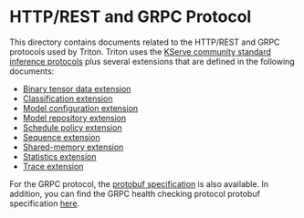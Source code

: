 <!--
# Copyright 2020-2023, NVIDIA CORPORATION & AFFILIATES. All rights reserved.
#
# Redistribution and use in source and binary forms, with or without
# modification, are permitted provided that the following conditions
# are met:
#  * Redistributions of source code must retain the above copyright
#    notice, this list of conditions and the following disclaimer.
#  * Redistributions in binary form must reproduce the above copyright
#    notice, this list of conditions and the following disclaimer in the
#    documentation and/or other materials provided with the distribution.
#  * Neither the name of NVIDIA CORPORATION nor the names of its
#    contributors may be used to endorse or promote products derived
#    from this software without specific prior written permission.
#
# THIS SOFTWARE IS PROVIDED BY THE COPYRIGHT HOLDERS ``AS IS'' AND ANY
# EXPRESS OR IMPLIED WARRANTIES, INCLUDING, BUT NOT LIMITED TO, THE
# IMPLIED WARRANTIES OF MERCHANTABILITY AND FITNESS FOR A PARTICULAR
# PURPOSE ARE DISCLAIMED.  IN NO EVENT SHALL THE COPYRIGHT OWNER OR
# CONTRIBUTORS BE LIABLE FOR ANY DIRECT, INDIRECT, INCIDENTAL, SPECIAL,
# EXEMPLARY, OR CONSEQUENTIAL DAMAGES (INCLUDING, BUT NOT LIMITED TO,
# PROCUREMENT OF SUBSTITUTE GOODS OR SERVICES; LOSS OF USE, DATA, OR
# PROFITS; OR BUSINESS INTERRUPTION) HOWEVER CAUSED AND ON ANY THEORY
# OF LIABILITY, WHETHER IN CONTRACT, STRICT LIABILITY, OR TORT
# (INCLUDING NEGLIGENCE OR OTHERWISE) ARISING IN ANY WAY OUT OF THE USE
# OF THIS SOFTWARE, EVEN IF ADVISED OF THE POSSIBILITY OF SUCH DAMAGE.
-->

# HTTP/REST and GRPC Protocol

This directory contains documents related to the HTTP/REST and GRPC
protocols used by Triton. Triton uses the [KServe community standard
inference
protocols](https://github.com/kserve/kserve/tree/master/docs/predict-api/v2)
plus several extensions that are defined in the following documents:

- [Binary tensor data extension](./extension_binary_data.md)
- [Classification extension](./extension_classification.md)
- [Model configuration extension](./extension_model_configuration.md)
- [Model repository extension](./extension_model_repository.md)
- [Schedule policy extension](./extension_schedule_policy.md)
- [Sequence extension](./extension_sequence.md)
- [Shared-memory extension](./extension_shared_memory.md)
- [Statistics extension](./extension_statistics.md)
- [Trace extension](./extension_trace.md)

For the GRPC protocol, the [protobuf
specification](https://github.com/triton-inference-server/common/blob/main/protobuf/grpc_service.proto)
is also available. In addition, you can find the GRPC health checking protocol protobuf
specification [here](https://github.com/triton-inference-server/common/blob/main/protobuf/health.proto).
